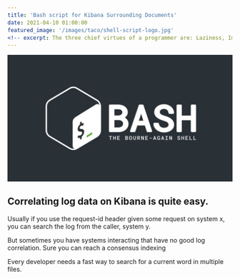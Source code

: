 ```yaml
---
title: 'Bash script for Kibana Surrounding Documents'
date: 2021-04-10 01:00:00
featured_image: '/images/taco/shell-script-logo.jpg'
<!-- excerpt: The three chief virtues of a programmer are: Laziness, Impacience and Hubris. -->
---
```


![](/images/shell-script/shell-script-logo.jpg)


## Correlating log data on Kibana is quite easy.

Usually if you use the request-id header given some request on system x, you can search the log from the caller, system y.

But sometimes you have systems interacting that have no good log correlation. Sure you can reach a consensus indexing

 Every developer needs a fast way to search for a current word in multiple files.
